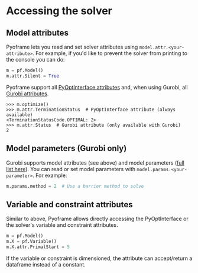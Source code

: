 # Accessing the solver

## Model attributes

Pyoframe lets you read and set solver attributes using `model.attr.<your-attribute>`. For example, if you'd like to prevent the solver from printing to the console you can do:

```python
m = pf.Model()
m.attr.Silent = True
```

Pyoframe support all [PyOptInterface attributes](https://metab0t.github.io/PyOptInterface/model.html#id1) and, when using Gurobi, all [Gurobi attributes](https://docs.gurobi.com/projects/optimizer/en/current/reference/attributes/model.html).

```pycon
>>> m.optimize()
>>> m.attr.TerminationStatus  # PyOptInterface attribute (always available)
<TerminationStatusCode.OPTIMAL: 2>
>>> m.attr.Status  # Gurobi attribute (only available with Gurobi)
2

```

## Model parameters (Gurobi only)

Gurobi supports model attributes (see above) and model parameters ([full list here](https://docs.gurobi.com/projects/optimizer/en/current/reference/parameters.html)). You can read or set model parameters with `model.params.<your-parameter>`. For example:

```python
m.params.method = 2  # Use a barrier method to solve
```

## Variable and constraint attributes

Similar to above, Pyoframe allows directly accessing the PyOptInterface or the solver's variable and constraint attributes.

```python
m = pf.Model()
m.X = pf.Variable()
m.X.attr.PrimalStart = 5
```

If the variable or constraint is dimensioned, the attribute can accept/return a dataframe instead of a constant.



